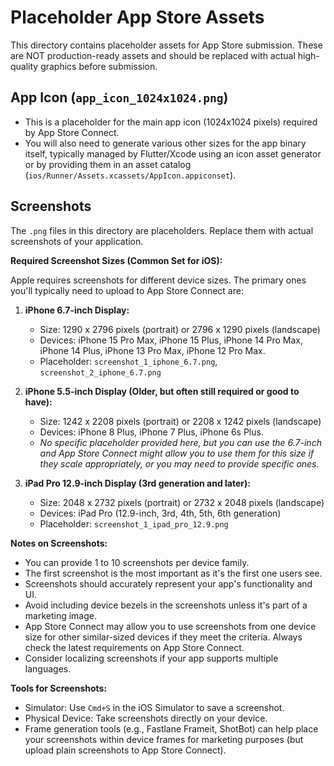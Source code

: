 # Placeholder App Store Assets

This directory contains placeholder assets for App Store submission. These are NOT production-ready assets and should be replaced with actual high-quality graphics before submission.

## App Icon (`app_icon_1024x1024.png`)
- This is a placeholder for the main app icon (1024x1024 pixels) required by App Store Connect.
- You will also need to generate various other sizes for the app binary itself, typically managed by Flutter/Xcode using an icon asset generator or by providing them in an asset catalog (`ios/Runner/Assets.xcassets/AppIcon.appiconset`).

## Screenshots
The `.png` files in this directory are placeholders. Replace them with actual screenshots of your application.

**Required Screenshot Sizes (Common Set for iOS):**

Apple requires screenshots for different device sizes. The primary ones you'll typically need to upload to App Store Connect are:

1.  **iPhone 6.7-inch Display:**
    *   Size: 1290 x 2796 pixels (portrait) or 2796 x 1290 pixels (landscape)
    *   Devices: iPhone 15 Pro Max, iPhone 15 Plus, iPhone 14 Pro Max, iPhone 14 Plus, iPhone 13 Pro Max, iPhone 12 Pro Max.
    *   Placeholder: `screenshot_1_iphone_6.7.png`, `screenshot_2_iphone_6.7.png`

2.  **iPhone 5.5-inch Display (Older, but often still required or good to have):**
    *   Size: 1242 x 2208 pixels (portrait) or 2208 x 1242 pixels (landscape)
    *   Devices: iPhone 8 Plus, iPhone 7 Plus, iPhone 6s Plus.
    *   *No specific placeholder provided here, but you can use the 6.7-inch and App Store Connect might allow you to use them for this size if they scale appropriately, or you may need to provide specific ones.*

3.  **iPad Pro 12.9-inch Display (3rd generation and later):**
    *   Size: 2048 x 2732 pixels (portrait) or 2732 x 2048 pixels (landscape)
    *   Devices: iPad Pro (12.9-inch, 3rd, 4th, 5th, 6th generation)
    *   Placeholder: `screenshot_1_ipad_pro_12.9.png`

**Notes on Screenshots:**
- You can provide 1 to 10 screenshots per device family.
- The first screenshot is the most important as it's the first one users see.
- Screenshots should accurately represent your app's functionality and UI.
- Avoid including device bezels in the screenshots unless it's part of a marketing image.
- App Store Connect may allow you to use screenshots from one device size for other similar-sized devices if they meet the criteria. Always check the latest requirements on App Store Connect.
- Consider localizing screenshots if your app supports multiple languages.

**Tools for Screenshots:**
- Simulator: Use `Cmd+S` in the iOS Simulator to save a screenshot.
- Physical Device: Take screenshots directly on your device.
- Frame generation tools (e.g., Fastlane Frameit, ShotBot) can help place your screenshots within device frames for marketing purposes (but upload plain screenshots to App Store Connect).
